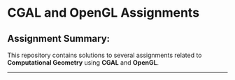 # CGAL and OpenGL Assignments

## Assignment Summary:

This repository contains solutions to several assignments related to **Computational Geometry** using **CGAL** and **OpenGL**.

---

